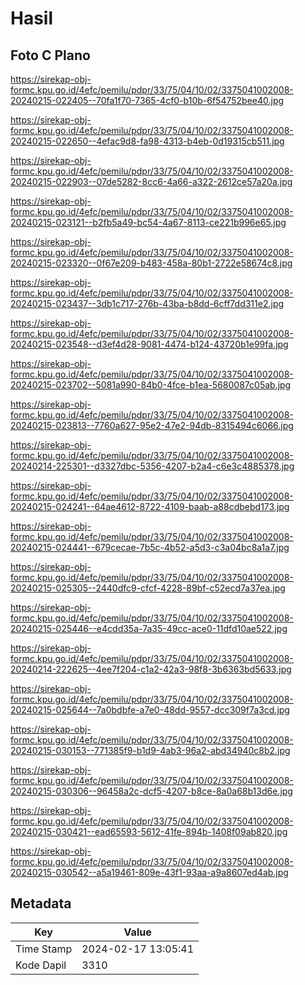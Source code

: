 # Hasil

## Foto C Plano

https://sirekap-obj-formc.kpu.go.id/4efc/pemilu/pdpr/33/75/04/10/02/3375041002008-20240215-022405--70fa1f70-7365-4cf0-b10b-6f54752bee40.jpg

https://sirekap-obj-formc.kpu.go.id/4efc/pemilu/pdpr/33/75/04/10/02/3375041002008-20240215-022650--4efac9d8-fa98-4313-b4eb-0d19315cb511.jpg

https://sirekap-obj-formc.kpu.go.id/4efc/pemilu/pdpr/33/75/04/10/02/3375041002008-20240215-022903--07de5282-8cc6-4a66-a322-2612ce57a20a.jpg

https://sirekap-obj-formc.kpu.go.id/4efc/pemilu/pdpr/33/75/04/10/02/3375041002008-20240215-023121--b2fb5a49-bc54-4a67-8113-ce221b996e65.jpg

https://sirekap-obj-formc.kpu.go.id/4efc/pemilu/pdpr/33/75/04/10/02/3375041002008-20240215-023320--0f67e209-b483-458a-80b1-2722e58674c8.jpg

https://sirekap-obj-formc.kpu.go.id/4efc/pemilu/pdpr/33/75/04/10/02/3375041002008-20240215-023437--3db1c717-276b-43ba-b8dd-6cff7dd311e2.jpg

https://sirekap-obj-formc.kpu.go.id/4efc/pemilu/pdpr/33/75/04/10/02/3375041002008-20240215-023548--d3ef4d28-9081-4474-b124-43720b1e99fa.jpg

https://sirekap-obj-formc.kpu.go.id/4efc/pemilu/pdpr/33/75/04/10/02/3375041002008-20240215-023702--5081a990-84b0-4fce-b1ea-5680087c05ab.jpg

https://sirekap-obj-formc.kpu.go.id/4efc/pemilu/pdpr/33/75/04/10/02/3375041002008-20240215-023813--7760a627-95e2-47e2-94db-8315494c6066.jpg

https://sirekap-obj-formc.kpu.go.id/4efc/pemilu/pdpr/33/75/04/10/02/3375041002008-20240214-225301--d3327dbc-5356-4207-b2a4-c6e3c4885378.jpg

https://sirekap-obj-formc.kpu.go.id/4efc/pemilu/pdpr/33/75/04/10/02/3375041002008-20240215-024241--64ae4612-8722-4109-baab-a88cdbebd173.jpg

https://sirekap-obj-formc.kpu.go.id/4efc/pemilu/pdpr/33/75/04/10/02/3375041002008-20240215-024441--679cecae-7b5c-4b52-a5d3-c3a04bc8a1a7.jpg

https://sirekap-obj-formc.kpu.go.id/4efc/pemilu/pdpr/33/75/04/10/02/3375041002008-20240215-025305--2440dfc9-cfcf-4228-89bf-c52ecd7a37ea.jpg

https://sirekap-obj-formc.kpu.go.id/4efc/pemilu/pdpr/33/75/04/10/02/3375041002008-20240215-025446--e4cdd35a-7a35-49cc-ace0-11dfd10ae522.jpg

https://sirekap-obj-formc.kpu.go.id/4efc/pemilu/pdpr/33/75/04/10/02/3375041002008-20240214-222625--4ee7f204-c1a2-42a3-98f8-3b6363bd5633.jpg

https://sirekap-obj-formc.kpu.go.id/4efc/pemilu/pdpr/33/75/04/10/02/3375041002008-20240215-025644--7a0bdbfe-a7e0-48dd-9557-dcc309f7a3cd.jpg

https://sirekap-obj-formc.kpu.go.id/4efc/pemilu/pdpr/33/75/04/10/02/3375041002008-20240215-030153--771385f9-b1d9-4ab3-96a2-abd34940c8b2.jpg

https://sirekap-obj-formc.kpu.go.id/4efc/pemilu/pdpr/33/75/04/10/02/3375041002008-20240215-030306--96458a2c-dcf5-4207-b8ce-8a0a68b13d6e.jpg

https://sirekap-obj-formc.kpu.go.id/4efc/pemilu/pdpr/33/75/04/10/02/3375041002008-20240215-030421--ead65593-5612-41fe-894b-1408f09ab820.jpg

https://sirekap-obj-formc.kpu.go.id/4efc/pemilu/pdpr/33/75/04/10/02/3375041002008-20240215-030542--a5a19461-809e-43f1-93aa-a9a8607ed4ab.jpg


## Metadata

| Key        | Value               |
| ---------- | ------------------- |
| Time Stamp | 2024-02-17 13:05:41 |
| Kode Dapil | 3310                |



